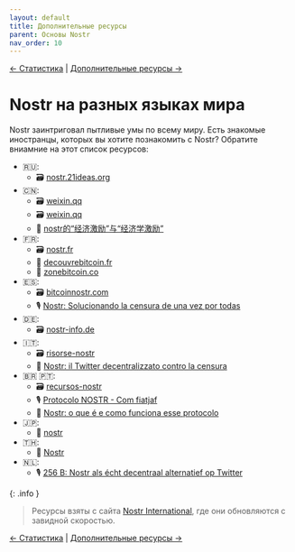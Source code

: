 ```yaml
---
layout: default
title: Дополнительные ресурсы
parent: Основы Nostr
nav_order: 10
---
```


[← Cтатистика](https://nostr.21ideas.org/docs/basics/stats.html) | [Дополнительные ресурсы →](https://nostr.21ideas.org/docs/basics/resourses.html)

# Nostr на разных языках мира

Nostr заинтриговал пытливые умы по всему миру. Есть знакомые иностранцы, которых вы хотите познакомить с Nostr? Обратите вниамние на этот список ресурсов:

* 🇷🇺: 
  * 🗃️ [nostr.21ideas.org](https://nostr.21ideas.org/)
* 🇨🇳: 
  * 🗃️ [weixin.qq](https://mp.weixin.qq.com/s/RoO-oOgGAXpcGyjD8IYBdw)
  * 🗃️ [weixin.qq](https://mp.weixin.qq.com/s/ut-idwyUcdsQp5Nhaf-yyg)
  * 📰 [nostr的“经济激励”与“经济学激励”](https://mp.weixin.qq.com/s/ut-idwyUcdsQp5Nhaf-yyg)
* 🇫🇷: 
  * 🗃️ [nostr.fr](https://nostr.fr/)
  * 📰 [decouvrebitcoin.fr](https://decouvrebitcoin.fr/)
  * 📰 [zonebitcoin.co](https://zonebitcoin.co/cest-quoi-nostr-et-comment-utiliser-ce-reseau-social-pour-bitcoiners/)
* 🇪🇸: 
  * 🗃️ [bitcoinnostr.com](https://bitcoinnostr.com/recursos-de-nostr/)
  * 🎙️ [Nostr: Solucionando la censura de una vez por todas](https://www.listennotes.com/podcasts/lunaticoin/l164-nostr-solucionando-la-awm1XQGv5zZ/)
* 🇩🇪: 
  * 🗃️ [nostr-info.de](https://nostr-info.de/)
* 🇮🇹: 
  * 🗃️ [risorse-nostr](https://gist.github.com/theRescuer/717295270a35b4641081b6ef2cdf3025)
  * 📰 [Nostr: il Twitter decentralizzato contro la censura](https://thecryptogateway.it/nostr-twitter-decentralizzato/)
* 🇧🇷 🇵🇹: 
  * 🗃️ [recursos-nostr](https://gist.github.com/fernandoporazzi/d1c47b4f2a1d2c1a2e0654a2a31668ff)
  * 🎙️ [Protocolo NOSTR - Com fiatjaf](https://www.listennotes.com/podcasts/bitcoinheiros/protocolo-nostr-com-fiatjaf-qUamwFhdrRO/)
  * 📰 [Nostr: o que é e como funciona esse protocolo](https://artigos.areabitcoin.com.br/nostr-o-que-e-e-como-funciona-esse-protocolo/)
* 🇯🇵: 
  * 📰 [nostr](https://fumi.medium.com/nostr-f8e6636b5724)
* 🇹🇭:
  * 📰 [Nostr](https://techsauce.co/tech-and-biz/nostr-decentralized-social-media)
* 🇳🇱:
  * 🎙️ [256 B: Nostr als écht decentraal alternatief op Twitter](https://www.bnr.nl/podcast/cryptocast/10502074/256-b-nostr-als-echt-decentraal-alternatief-op-twitter)

{: .info }
> Ресурсы взяты с сайта [Nostr International](https://nostr.international/), где они обновляются с завидной скоростью.

[← Cтатистика](https://nostr.21ideas.org/docs/basics/stats.html) | [Дополнительные ресурсы →](https://nostr.21ideas.org/docs/basics/resourses.html)
